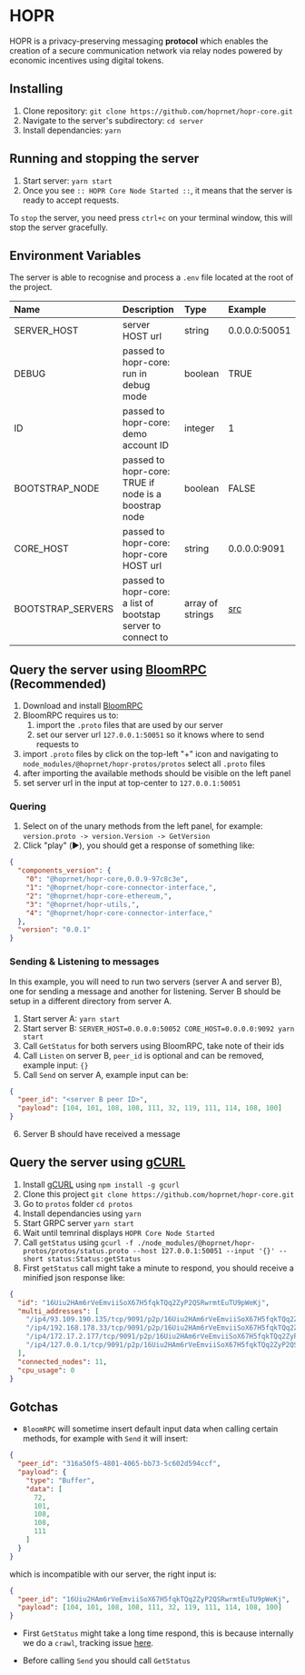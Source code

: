 # HOPR

HOPR is a privacy-preserving messaging **protocol** which enables the creation of a secure communication network via relay nodes powered by economic incentives using digital tokens.

## Installing

1. Clone repository: `git clone https://github.com/hoprnet/hopr-core.git`
2. Navigate to the server's subdirectory: `cd server`
3. Install dependancies: `yarn`

## Running and stopping the server

1. Start server: `yarn start`
2. Once you see `:: HOPR Core Node Started ::`, it means that the server is ready to accept requests.

To `stop` the server, you need press `ctrl+c` on your terminal window, this will stop the server gracefully.

## Environment Variables

The server is able to recognise and process a `.env` file located at the root of the project.

| Name              | Description                                                  | Type             | Example                           |
| :---------------- | :----------------------------------------------------------- | :--------------- | :-------------------------------- |
| SERVER_HOST       | server HOST url                                              | string           | 0.0.0.0:50051                     |
| DEBUG             | passed to hopr-core: run in debug mode                       | boolean          | TRUE                              |
| ID                | passed to hopr-core: demo account ID                         | integer          | 1                                 |
| BOOTSTRAP_NODE    | passed to hopr-core: TRUE if node is a boostrap node         | boolean          | FALSE                             |
| CORE_HOST         | passed to hopr-core: hopr-core HOST url                      | string           | 0.0.0.0:9091                      |
| BOOTSTRAP_SERVERS | passed to hopr-core: a list of bootstap server to connect to | array of strings | [src](./src/core/core.service.ts) |

## Query the server using [BloomRPC](https://github.com/uw-labs/bloomrpc) (Recommended)

1. Download and install [BloomRPC](https://github.com/uw-labs/bloomrpc/releases)
2. BloomRPC requires us to:
   1. import the `.proto` files that are used by our server
   2. set our server url `127.0.0.1:50051` so it knows where to send requests to
3. import `.proto` files by click on the top-left "+" icon and navigating to `node_modules/@hoprnet/hopr-protos/protos` select all `.proto` files
4. after importing the available methods should be visible on the left panel
5. set server url in the input at top-center to `127.0.0.1:50051`

### Quering

1. Select on of the unary methods from the left panel, for example: `version.proto -> version.Version -> GetVersion`
2. Click "play" (▶️), you should get a response of something like:

```json
{
  "components_version": {
    "0": "@hoprnet/hopr-core,0.0.9-97c8c3e",
    "1": "@hoprnet/hopr-core-connector-interface,",
    "2": "@hoprnet/hopr-core-ethereum,",
    "3": "@hoprnet/hopr-utils,",
    "4": "@hoprnet/hopr-core-connector-interface,"
  },
  "version": "0.0.1"
}
```

### Sending & Listening to messages

In this example, you will need to run two servers (server A and server B), one for sending a message and another for listening.
Server B should be setup in a different directory from server A.

1. Start server A: `yarn start`
2. Start server B: `SERVER_HOST=0.0.0.0:50052 CORE_HOST=0.0.0.0:9092 yarn start`
3. Call `GetStatus` for both servers using BloomRPC, take note of their ids
4. Call `Listen` on server B, `peer_id` is optional and can be removed, example input: `{}`
5. Call `Send` on server A, example input can be:

```json
{
  "peer_id": "<server B peer ID>",
  "payload": [104, 101, 108, 108, 111, 32, 119, 111, 114, 108, 100]
}
```

6. Server B should have received a message

## Query the server using [gCURL](https://github.com/nikunjy/pcurl)

1. Install [gCURL](https://github.com/nikunjy/pcurl) using `npm install -g gcurl`
2. Clone this project `git clone https://github.com/hoprnet/hopr-core.git`
3. Go to `protos` folder `cd protos`
4. Install dependancies using `yarn`
5. Start GRPC server `yarn start`
6. Wait until temrinal displays `HOPR Core Node Started`
7. Call `getStatus` using `gcurl -f ./node_modules/@hoprnet/hopr-protos/protos/status.proto --host 127.0.0.1:50051 --input '{}' --short status:Status:getStatus`
8. First `getStatus` call might take a minute to respond, you should receive a minified json response like:

```json
{
  "id": "16Uiu2HAm6rVeEmviiSoX67H5fqkTQq2ZyP2QSRwrmtEuTU9pWeKj",
  "multi_addresses": [
    "/ip4/93.109.190.135/tcp/9091/p2p/16Uiu2HAm6rVeEmviiSoX67H5fqkTQq2ZyP2QSRwrmtEuTU9pWeKj",
    "/ip4/192.168.178.33/tcp/9091/p2p/16Uiu2HAm6rVeEmviiSoX67H5fqkTQq2ZyP2QSRwrmtEuTU9pWeKj",
    "/ip4/172.17.2.177/tcp/9091/p2p/16Uiu2HAm6rVeEmviiSoX67H5fqkTQq2ZyP2QSRwrmtEuTU9pWeKj",
    "/ip4/127.0.0.1/tcp/9091/p2p/16Uiu2HAm6rVeEmviiSoX67H5fqkTQq2ZyP2QSRwrmtEuTU9pWeKj"
  ],
  "connected_nodes": 11,
  "cpu_usage": 0
}
```

## Gotchas

- `BloomRPC` will sometime insert default input data when calling certain methods, for example with `Send` it will insert:
```json
{
  "peer_id": "316a50f5-4801-4065-bb73-5c602d594ccf",
  "payload": {
    "type": "Buffer",
    "data": [
      72,
      101,
      108,
      108,
      111
    ]
  }
}
```
which is incompatible with our server, the right input is:
```json
{
  "peer_id": "16Uiu2HAm6rVeEmviiSoX67H5fqkTQq2ZyP2QSRwrmtEuTU9pWeKj",
  "payload": [104, 101, 108, 108, 111, 32, 119, 111, 114, 108, 100]
}
```

- First `GetStatus` might take a long time respond, this is because internally we do a `crawl`, tracking issue [here](https://github.com/hoprnet/hopr-core/issues/156).

- Before calling `Send` you should call `GetStatus`